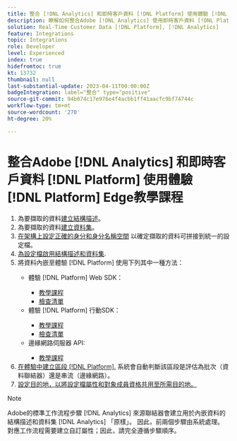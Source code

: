 ```yaml
---
title: 整合 [!DNL Analytics] 和即時客戶資料 [!DNL Platform] 使用體驗 [!DNL Platform] Edge教學課程
description: 瞭解如何整合Adobe [!DNL Analytics] 使用即時客戶資料 [!DNL Platform] 使用AEP Web SDK、AEP Mobile SDK或Edge Network Server API。
solution: Real-Time Customer Data [!DNL Platform], [!DNL Analytics]
feature: Integrations
topic: Integrations
role: Developer
level: Experienced
index: true
hidefromtoc: true
kt: 13732
thumbnail: null
last-substantial-update: 2023-04-11T00:00:00Z
badgeIntegration: label="整合" type="positive"
source-git-commit: 94b074c17e976e4f4acbb1ff41aacfc9bf74744c
workflow-type: tm+mt
source-wordcount: '270'
ht-degree: 20%

---
```



# 整合Adobe [!DNL Analytics] 和即時客戶資料 [!DNL Platform] 使用體驗 [!DNL Platform] Edge教學課程

<ol>
    <li>為要擷取的資料<a href="https://experienceleague.adobe.com/?lang=en#dashboard/learning" _target="_blank" rel="noopener noreferrer">建立結構描述</a>。</li>
    <li>為要擷取的資料<a href="https://experienceleague.adobe.com/docs/platform-learn/tutorials/data-ingestion/create-datasets-and-ingest-data.html" _target="_blank" rel="noopener noreferrer">建立資料集</a>。</a></li>
    <li><a href="https://experienceleague.adobe.com/docs/platform-learn/tutorials/identities/label-ingest-and-verify-identity-data.html?lang=en" _target="_blank" rel="noopener noreferrer">在架構上設定正確的身分和身分名稱空間</a> 以確定擷取的資料可拼接到統一的設定檔。</li>
    <li><a href="https://experienceleague.adobe.com/docs/platform-learn/tutorials/profiles/bring-data-into-the-real-time-customer-profile.html?lang=zh-Hant" _target="_blank" rel="noopener noreferrer">為設定檔啟用結構描述和資料集</a>.</li>
    <li>將資料內嵌至體驗 [!DNL Platform] 使用下列其中一種方法：</li>
        <ul>
           <li>體驗 [!DNL Platform] Web SDK：</li>
                <ul>
                    <li><a href="https://experienceleague.adobe.com/docs/platform-learn/implement-web-sdk/overview.html?lang=zh-Hant" _target="_blank" rel="noopener noreferrer">教學課程</a></li>
                    <li><a href="https://experienceleague.adobe.com/docs/analytics/implementation/aep-edge/web-sdk/overview.html" _target="_blank" rel="noopener noreferrer">檢查清單</a></li>
                </ul>
            <li>體驗 [!DNL Platform] 行動SDK：</li>
                <ul>
                    <li><a href="https://experienceleague.adobe.com/docs/platform-learn/data-collection/mobile-sdk/create-mobile-properties.html" _target="_blank" rel="noopener noreferrer">教學課程</a></li>
                    <li><a href="https://experienceleague.adobe.com/docs/analytics/implementation/aep-edge/mobile-sdk/overview.html" _target="_blank" rel="noopener noreferrer">檢查清單</a></li>
                </ul></li>
            <li>邊緣網路伺服器 API:</li>
                <ul>
                    <li><a href="https://experienceleague.adobe.com/docs/experience-platform/edge-network-server-api/interacting-other-adobe-solutions/interacting-adobe-analytics.html?lang=zh-Hant" _target="_blank" rel="noopener noreferrer">教學課程</a></li>
                </ul>
       </ul>
    <li><a href="https://experienceleague.adobe.com/docs/platform-learn/tutorials/segments/create-segments.html" _target="_blank" rel="noopener noreferrer">在體驗中建立區段 [!DNL Platform].</a> 系統會自動判斷該區段是評估為批次（資料聯結器）還是串流（邊緣網路）。</li>
    <li><a href="https://experienceleague.adobe.com/docs/platform-learn/tutorials/destinations/create-destinations-and-activate-data.html" _target="_blank" rel="noopener noreferrer">設定目的地，以將設定檔屬性和對象成員資格共用至所需目的地。</a></li>
</ol>

>[!NOTE]
>
>Adobe的標準工作流程步驟 [!DNL Analytics] 來源聯結器會建立用於內嵌資料的結構描述和資料集 [!DNL Analytics] 「原樣」。 因此，前兩個步驟由系統處理。 對應工作流程需要建立自訂屬性；因此，請完全遵循步驟順序。
